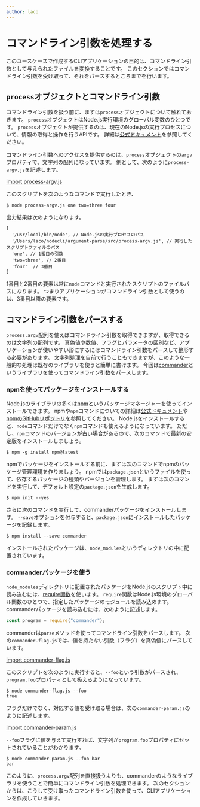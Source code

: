 ```yaml
---
author: laco 
---
```


# コマンドライン引数を処理する

このユースケースで作成するCLIアプリケーションの目的は、コマンドライン引数として与えられたファイルを変換することです。
このセクションではコマンドライン引数を受け取って、それをパースするところまでを行います。

## `process`オブジェクトとコマンドライン引数

コマンドライン引数を扱う前に、まずは`process`オブジェクトについて触れておきます。
`process`オブジェクトはNode.js実行環境のグローバル変数のひとつです。
`process`オブジェクトが提供するのは、現在のNode.jsの実行プロセスについて、情報の取得と操作を行うAPIです。
詳細は[公式ドキュメント](https://nodejs.org/dist/latest-v6.x/docs/api/process.html#process_process)を参照してください。

コマンドライン引数へのアクセスを提供するのは、`process`オブジェクトの`argv`プロパティで、文字列の配列になっています。
例として、次のように`process-argv.js`を記述します。

[import process-argv.js](src/process-argv.js)

このスクリプトを次のようなコマンドで実行したとき、

```shell-session
$ node process-argv.js one two=three four
```

出力結果は次のようになります。

```
[ 
  '/usr/local/bin/node', // Node.jsの実行プロセスのパス
  '/Users/laco/nodecli/argument-parse/src/process-argv.js', // 実行したスクリプトファイルのパス
  'one', // 1番目の引数
  'two=three', // 2番目
  'four'  // 3番目
]
```

1番目と2番目の要素は常に`node`コマンドと実行されたスクリプトのファイルパスになります。
つまりアプリケーションがコマンドライン引数として使うのは、3番目以降の要素です。

## コマンドライン引数をパースする

`process.argv`配列を使えばコマンドライン引数を取得できますが、取得できるのは文字列の配列です。
真偽値や数値、フラグとパラメータの区別など、アプリケーションが使いやすい形にするにはコマンドライン引数をパースして整形する必要があります。
文字列処理を自前で行うこともできますが、このような一般的な処理は既存のライブラリを使うと簡単に書けます。
今回は[commander][]というライブラリを使ってコマンドライン引数をパースします。

### npmを使ってパッケージをインストールする

Node.jsのライブラリの多くは[npm][]というパッケージマネージャーを使ってインストールできます。
npmや`npm`コマンドについての詳細は[公式ドキュメント](https://docs.npmjs.com/)や[npmのGitHubリポジトリ][]を参照してください。
Node.jsをインストールすると、`node`コマンドだけでなく`npm`コマンドも使えるようになっています。
ただし、`npm`コマンドのバージョンが古い場合があるので、次のコマンドで最新の安定版をインストールしましょう。

```shell-session
$ npm -g install npm@latest
```

npmでパッケージをインストールする前に、まずは次のコマンドでnpmのパッケージ管理環境を作りましょう。
npmでは`package.json`というファイルを使って、依存するパッケージの種類やバージョンを管理します。
まずは次のコマンドを実行して、デフォルト設定の`package.json`を生成します。

```shell-session
$ npm init --yes
```

さらに次のコマンドを実行して、commanderパッケージをインストールします。
`--save`オプションを付与すると、`package.json`にインストールしたパッケージを記録します。

```shell-session
$ npm install --save commander
```

インストールされたパッケージは、`node_modules`というディレクトリの中に配置されています。

### commanderパッケージを使う

`node_modules`ディレクトリに配置されたパッケージをNode.jsのスクリプト中に読み込むには、[require関数][]を使います。
`require`関数はNode.js環境のグローバル関数のひとつで、指定したパッケージのモジュールを読み込めます。
commanderパッケージを読み込むには、次のように記述します。

```js
const program = require("commander");
```

commanderは`parse`メソッドを使ってコマンドライン引数をパースします。
次の`commander-flag.js`では、値を持たない引数（フラグ）を真偽値にパースしています。

[import commander-flag.js](src/commander-flag.js)

このスクリプトを次のように実行すると、`--foo`という引数がパースされ、`program.foo`プロパティとして扱えるようになっています。

```shell-session
$ node commander-flag.js --foo
true
```

フラグだけでなく、対応する値を受け取る場合は、次の`commander-param.js`のように記述します。

[import commander-param.js](src/commander-param.js)

`--foo`フラグに値を与えて実行すれば、文字列が`program.foo`プロパティにセットされていることがわかります。

```shell-session
$ node commander-param.js --foo bar
bar
```

このように、`process.argv`配列を直接扱うよりも、commanderのようなライブラリを使うことで簡単にコマンドライン引数を処理できます。
次のセクションからは、こうして受け取ったコマンドライン引数を使って、CLIアプリケーションを作成していきます。

[commander]: https://github.com/tj/commander.js/
[npm]: https://www.npmjs.com/
[npmのGitHubリポジトリ]: https://github.com/npm/npm
[require関数]: https://nodejs.org/dist/latest-v6.x/docs/api/modules.html#modules_loading_from_node_modules_folders
